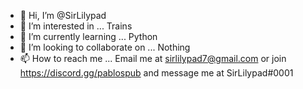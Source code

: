 - 👋 Hi, I’m @SirLilypad
- 👀 I’m interested in ... Trains
- 🌱 I’m currently learning ... Python
- 💞️ I’m looking to collaborate on ... Nothing
- 📫 How to reach me ... Email me at sirlilypad7@gmail.com or join https://discord.gg/pablospub and message me at SirLilypad#0001

<!---
SirLilypad/SirLilypad is a ✨ special ✨ repository because its `README.md` (this file) appears on your GitHub profile.
You can click the Preview link to take a look at your changes.
--->
